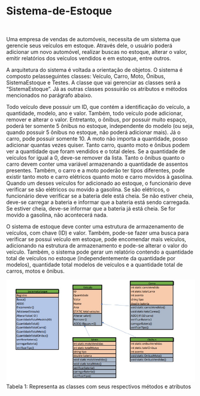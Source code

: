 # Sistema-de-Estoque
<br>

Uma empresa de vendas de automóveis, necessita de um sistema que gerencie seus veículos em
estoque. Através dele, o usuário poderá adicionar um novo automóvel, realizar buscas no estoque,
alterar o valor, emitir relatórios dos veículos vendidos e em estoque, entre outros.<br>

A arquitetura do sistema é voltada a orientação de objetos. O sistema é composto pelasseguintes
classes: Veículo, Carro, Moto, Ônibus, SistemaEstoque e Testes. A classe que vai gerenciar as classes
será a “SistemaEstoque”. Já as outras classes possuirão os atributos e métodos mencionados no
parágrafo abaixo. <br>

Todo veículo deve possuir um ID, que contém a identificação do veículo, a quantidade, modelo,
ano e valor. Também, todo veículo pode adicionar, remover e alterar o valor. Entretanto, o ônibus,
por possuir muito espaço, poderá ter somente 5 ônibus no estoque, independente do modelo (ou
seja, quando possuir 5 ônibus no estoque, não poderá adicionar mais). Já o carro, pode possuir
somente 10. A moto não importa a quantidade, posso adicionar quantas vezes quiser. Tanto carro,
quanto moto e ônibus podem ver a quantidade que foram vendidos e o total deles. Se a quantidade
de veículos for igual a 0, deve-se remover da lista. Tanto o ônibus quanto o carro devem conter uma
variável armazenando a quantidade de assentos presentes. Também, o carro e a moto poderão ter
tipos diferentes, pode existir tanto moto e carro elétricos quanto moto e carro movidos à gasolina.
Quando um desses veículos for adicionado ao estoque, o funcionário deve verificar se são elétricos ou
movido a gasolina. Se são elétricos, o funcionário deve verificar se a bateria dele está cheia. Se não
estiver cheia, deve-se carregar a bateria e informar que a bateria está sendo carregada. Se estiver
cheia, deve-se informar que a bateria já está cheia. Se for movido a gasolina, não acontecerá nada.<br>

O sistema de estoque deve conter uma estrutura de armazenamento de veículos, com chave (ID)
e valor. Também, pode-se fazer uma busca para verificar se possui veículo em estoque, pode
encomendar mais veículos, adicionando na estrutura de armazenamento e pode-se alterar o valor do
veículo. Também, o sistema pode gerar um relatório contendo a quantidade total de veículos no
estoque (independentemente da quantidade por modelos), quantidade total modelos de veículos e a
quantidade total de carros, motos e ônibus.

![](img//tabela.jpg)
Tabela 1: Representa as classes com seus respectivos métodos e atributos

